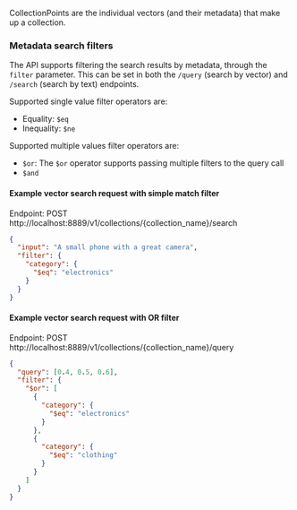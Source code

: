 CollectionPoints are the individual vectors (and their metadata) that make up a collection.

### Metadata search filters

The API supports filtering the search results by metadata, through the `filter` parameter. This can be set in both the `/query` (search by vector) and `/search` (search by text) endpoints.

Supported single value filter operators are:

- Equality: `$eq`
- Inequality: `$ne`

Supported multiple values filter operators are:

- `$or`: The `$or` operator supports passing multiple filters to the query call
- `$and`

#### Example vector search request with simple match filter

Endpoint: POST http://localhost:8889/v1/collections/{collection_name}/search

```json
{
  "input": "A small phone with a great camera",
  "filter": {
    "category": {
      "$eq": "electronics"
    }
  }
}
```

#### Example vector search request with OR filter

Endpoint: POST http://localhost:8889/v1/collections/{collection_name}/query

```json
{
  "query": [0.4, 0.5, 0.6],
  "filter": {
    "$or": [
      {
        "category": {
          "$eq": "electronics"
        }
      },
      {
        "category": {
          "$eq": "clothing"
        }
      }
    ]
  }
}
```
